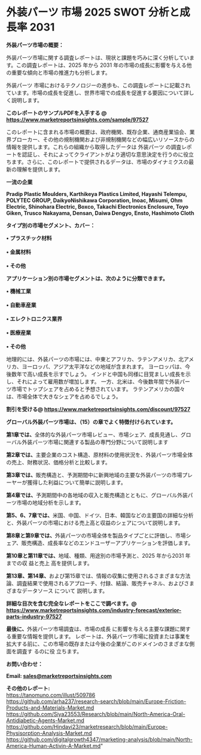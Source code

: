 # 外装パーツ 市場 2025 SWOT 分析と成長率 2031

<strong><b>外装パーツ市場の概要：</b></strong>

外装パーツ市場に関する調査レポートは、現状と課題を巧みに深く分析しています。この調査レポートは、2025 年から 2031 年の市場の成長に影響を与える他の重要な傾向と市場の推進力も分析します。

外装パーツ 市場におけるテクノロジーの進歩も、この調査レポートに記載されています。市場の成長を促進し、世界市場での成長を促進する要因について詳しく説明します。

<strong>このレポートのサンプルPDFを入手する @ <a href=https://www.marketreportsinsights.com/sample/97527>https://www.marketreportsinsights.com/sample/97527</a></strong>

このレポートに含まれる市場の概要は、政府機関、既存企業、通商産業協会、業界ブローカー、その他の規制機関および非規制機関などの幅広いリソースからの情報を提供します。これらの組織から取得したデータは 外装パーツ の調査レポートを認証し、それによってクライアントがより適切な意思決定を行うのに役立ちます。さらに、このレポートで提供されるデータは、市場のダイナミクスの最新の理解を提供します。

<strong>一流の企業</strong>

<strong><b>Pradip Plastic Moulders, Karthikeya Plastics Limited, Hayashi Telempu, POLYTEC GROUP, DaikyoNishikawa Corporation, Inoac, Misumi, Ohm Electric, Shinohara Electric, Boxco, Takachi Electronics Enclosure, Toyo Giken, Trusco Nakayama, Densan, Daiwa Dengyo, Ensto, Hashimoto Cloth</b></strong>

<strong><b>タイプ別の市場セグメント、カバー：</b></strong>

<strong>• プラスチック材料<br><br>• 金属材料<br><br>• その他</strong>

<strong><b>アプリケーション別の市場セグメントは、次のように分類できます。</b></strong>

<strong>• 機械工業<br><br>• 自動車産業<br><br>• エレクトロニクス業界<br><br>• 医療産業<br><br>• その他</strong>

 地理的には、外装パーツの市場には、中東とアフリカ、ラテンアメリカ、北アメリカ、ヨーロッパ、アジア太平洋などの地域が含まれます。 ヨーロッパは、今後数年で高い成長を示すでしょう。 インドと中国も同様に目覚ましい成長を示し、それによって雇用数が増加します。 一方、北米は、今後数年間で外装パーツ市場でトップシェアを占めると予想されています。 ラテンアメリカの国々は、市場全体で大きなシェアを占めるでしょう。

<strong>割引を受ける@ <a href=https://www.marketreportsinsights.com/discount/97527>https://www.marketreportsinsights.com/discount/97527</a></strong>

<strong><b>グローバル外装パーツ市場は、（15）の章でよく特徴付けられています。</b></strong>

<strong><b>第</b></strong><strong><b>1章では、</b></strong>全体的な外装パーツ市場レビュー、市場シェア、成長見通し、グローバル外装パーツ市場に関連する製品の専門分野について説明します

<strong><b>第2章では、</b></strong>主要企業のコスト構造、原材料の使用状況を、外装パーツ市場全体の売上、財務状況、価格分析と比較します。

<strong><b>第3章では、</b></strong>販売構造と、予測期間中に新興地域の主要な外装パーツの市場プレーヤーが獲得した利益について簡単に説明します。

<strong><b>第4章では、</b></strong>予測期間中の各地域の収入と販売構造とともに、グローバル外装パーツ市場の地域分析を示します。

<strong><b>第5、6、7章では、</b></strong>米国、中国、ドイツ、日本、韓国などの主要国の詳細な分析と、外装パーツの市場における売上高と収益のシェアについて説明します。

<strong><b>第8章と第9章では、</b></strong>外装パーツの市場全体を製品タイプごとに評価し、市場シェア、販売構造、成長率などのエンドユーザーアプリケーションを評価します。

<strong><b>第10章と第11章では、</b></strong>地域、種類、用途別の市場予測と、2025 年から2031 年までの収 益と売上 高を提供します。

<strong><b>第13章、第14章、</b></strong>および第15章では、情報の収集に使用されるさまざまな方法論、調査結果で使用されるアプローチ、付録、結論、販売チャネル、およびさまざまなデータソース について 説明します。

<strong>詳細な目次を含む完全なレポートをここで調べます。@ <a href=https://www.marketreportsinsights.com/industry-forecast/exterior-parts-industry-97527>https://www.marketreportsinsights.com/industry-forecast/exterior-parts-industry-97527</a></strong>

<strong><b>最後に、</b></strong>外装パーツ市場調査は、市場の成長 に影響を</a>与える主要な課題に関する重要な情報を提供します。 レポートは、外装パーツ市場に投資または事業を拡大する前に、この市場の既存または今後の企業がこのドメインのさまざまな側面を調査す るのに役 立ちます。

<strong><b>お問い合わせ：</b></strong>

<strong>Email: </strong><a href=mailto:sales@marketreportsinsights.com><strong>sales@marketreportsinsights.com</strong></a>

<strong>その他のレポート:</strong>
<br>
<a href=https://tanomuno.com/illust/509786>https://tanomuno.com/illust/509786</a>
<br>
<a href=https://github.com/arha237/research-search/blob/main/Europe-Friction-Products-and-Materials-Market.md>https://github.com/arha237/research-search/blob/main/Europe-Friction-Products-and-Materials-Market.md</a>
<br>
<a href=https://github.com/Siya23553/Research/blob/main/North-America-Oral-Antidiabetic-Agents-Market.md>https://github.com/Siya23553/Research/blob/main/North-America-Oral-Antidiabetic-Agents-Market.md</a>
<br>
<a href=https://github.com/Hindavi23/marketresearch/blob/main/Europe-Physisorption-Analysis-Market.md>https://github.com/Hindavi23/marketresearch/blob/main/Europe-Physisorption-Analysis-Market.md</a>
<br>
<a href=https://github.com/digitalgrowth4347/marketing-analysis/blob/main/North-America-Human-Activin-A-Market.md>https://github.com/digitalgrowth4347/marketing-analysis/blob/main/North-America-Human-Activin-A-Market.md</a>"
